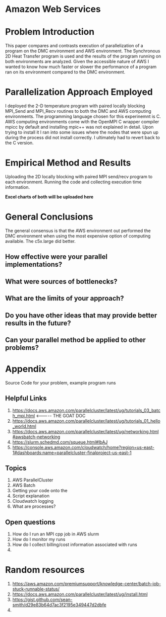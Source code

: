 # Amazon Web Services

# Problem Introduction

This paper compares and contrasts execution of parallelization of a program on the DMC environment and AWS environment. The Synchronous 2D Heat Transfer program is used and the results of the program running on both environments are analyzed. Given the accessible nature of AWS I wanted to know how much faster or slower the performance of a program ran on its environment compared to the DMC environment.

# Parallelization Approach Employed

I deployed the 2-D temperature program with paired locally blocking MPI_Send and MPI_Recv routines to both the DMC and AWS computing environments. The programming language chosen for this experinemnt is C. AWS computing environments come with the OpenMPI C wrapper compiler mpicc by default and installing mpic++ was not explained in detail. Upon trying to install it I ran into some issues where the nodes that were spun up during the process did not install correctly. I ultimately had to revert back to the C version.

# Empirical Method and Results

Uploading the 2D locally blocking with paired MPI send/recv program to each environment. Running the code and collecting execution time information.

**Excel charts of both will be uploaded here**

# General Conclusions

The general consensus is that the AWS environment out performed the DMC environment when using the most expensive option of computing available. The c5x.large did better.

## How effective were your parallel implementations?

## What were sources of bottlenecks?
## What are the limits of your approach?


## Do you have other ideas that may provide better results in the future?
## Can your parallel method be applied to other problems?
# Appendix
Source Code for your problem, example program runs


## Helpful Links

1. https://docs.aws.amazon.com/parallelcluster/latest/ug/tutorials_03_batch_mpi.html <----- THE GOAT DOC
1. https://docs.aws.amazon.com/parallelcluster/latest/ug/tutorials_01_hello_world.html
1. https://docs.aws.amazon.com/parallelcluster/latest/ug/networking.html#awsbatch-networking
1. https://slurm.schedmd.com/squeue.html#lbAJ
1. https://console.aws.amazon.com/cloudwatch/home?region=us-east-1#dashboards:name=parallelcluster-finalproject-us-east-1 

## Topics

1. AWS ParallelCluster
1. AWS Batch
1. Getting your code onto the 
1. Script explanation
1. Cloudwatch logging
1. What are processes?

## Open questions

1. How do I run an MPI cpp job in AWS slurm
1. How do I monitor my runs
1. How do I collect billing/cost information associated with runs
1. 









# Random resources

1. https://aws.amazon.com/premiumsupport/knowledge-center/batch-job-stuck-runnable-status/
1. https://docs.aws.amazon.com/parallelcluster/latest/ug/install.html
1. https://gist.github.com/sean-smith/d29e83b64d7ac3f2195e349447d2dbfe 
1. 
